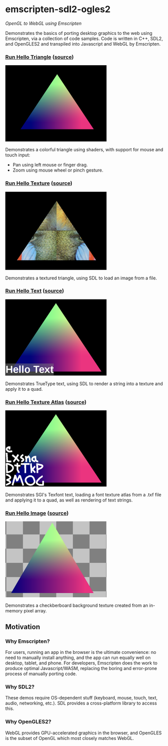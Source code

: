 # emscripten-sdl2-ogles2
*OpenGL to WebGL using Emscripten*

Demonstrates the basics of porting desktop graphics to the web using Emscripten, via a collection of code samples. Code is written in C++, SDL2, and OpenGLES2 and transpiled into Javascript and WebGL by Emscripten.

### [Run Hello Triangle](https://erik-larsen.github.io/emscripten-sdl2-ogles2/hello_triangle.html) ([source](https://github.com/erik-larsen/emscripten-sdl2-ogles2/blob/master/src/hello_triangle.cpp))

![Hello Triangle](media/hello_triangle.png)

Demonstrates a colorful triangle using shaders, with support for mouse and touch input:
 * Pan using left mouse or finger drag.
 * Zoom using mouse wheel or pinch gesture.

### [Run Hello Texture](https://erik-larsen.github.io/emscripten-sdl2-ogles2/hello_texture.html) ([source](https://github.com/erik-larsen/emscripten-sdl2-ogles2/blob/master/src/hello_texture.cpp))

![Hello Texture](media/hello_texture.png)

Demonstrates a textured triangle, using SDL to load an image from a file.

### [Run Hello Text](https://erik-larsen.github.io/emscripten-sdl2-ogles2/hello_text_ttf.html) ([source](https://github.com/erik-larsen/emscripten-sdl2-ogles2/blob/master/src/hello_text_ttf.cpp))

![Hello Text](media/hello_text_ttf.png)

Demonstrates TrueType text, using SDL to render a string into a texture and apply it to a quad.

### [Run Hello Texture Atlas](https://erik-larsen.github.io/emscripten-sdl2-ogles2/hello_text_txf.html) ([source](https://github.com/erik-larsen/emscripten-sdl2-ogles2/blob/master/src/hello_text_txf.cpp))

![Hello Texture Atlas](media/hello_text_txf.png)

Demonstrates SGI's Texfont text, loading a font texture atlas from a .txf file and applying it to a quad, as well as rendering of text strings.

### [Run Hello Image](https://erik-larsen.github.io/emscripten-sdl2-ogles2/hello_image.html) ([source](https://github.com/erik-larsen/emscripten-sdl2-ogles2/blob/master/src/hello_image.cpp))

![Hello Image](media/hello_image.png)

Demonstrates a checkberboard background texture created from an in-memory pixel array.


## Motivation

### Why Emscripten?

For users, running an app in the browser is the ultimate convenience: no need to manually install anything, and the app can run equally well on desktop, tablet, and phone.  For developers, Emscripten does the work to produce optimal Javascript/WASM, replacing the boring and error-prone process of manually porting code.

### Why SDL2?

These demos require OS-dependent stuff (keyboard, mouse, touch, text, audio, networking, etc.). SDL provides a cross-platform library to access this.

### Why OpenGLES2?

WebGL provides GPU-accelerated graphics in the browser, and OpenGLES is the subset of OpenGL which most closely matches WebGL.
